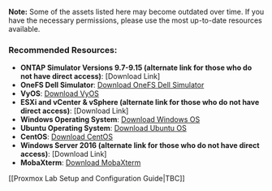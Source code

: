 **Note:** Some of the assets listed here may become outdated over time. If you have the necessary permissions, please use the most up-to-date resources available.

### Recommended Resources:

- **ONTAP Simulator Versions 9.7-9.15 (alternate link for those who do not have direct access)**: [Download Link]
- **OneFS Dell Simulator**: [Download OneFS Dell Simulator](https://www.dell.com/en-us/dt/products-solutions/trial-software-download/eula/isilonsoftwaredownload.htm?msockid=0a7b420f8719636c3df0568886b16220)
- **VyOS**: [Download VyOS](https://vyos.net/get/nightly-builds/?_gl=1*1lv22gq*_ga*MzQ1ODgxOTY4LjE3MjI4OTk0Njk.*_ga_DKJYMBR6QP*MTcyMjg5OTQ2OS4xLjEuMTcyMjg5OTQ5My4zNi4wLjA.)
- **ESXi and vCenter & vSphere (alternate link for those who do not have direct access)**: [Download Link]
- **Windows Operating System**: [Download Windows OS](https://www.microsoft.com/software-download/windows11?msockid=0a7b420f8719636c3df0568886b16220)
- **Ubuntu Operating System**: [Download Ubuntu OS](https://ubuntu.com/download/desktop)
- **CentOS**: [Download CentOS](https://www.centos.org/download/)
- **Windows Server 2016 (alternate link for those who do not have direct access)**: [Download Link]
- **MobaXterm**: [Download MobaXterm](https://mobaxterm.mobatek.net/download.html)



[[Proxmox Lab Setup and Configuration Guide|TBC]]